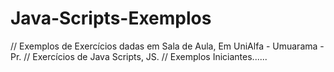 # Java-Scripts-Exemplos

// Exemplos de Exercícios dadas em Sala de Aula, Em UniAlfa - Umuarama - Pr.
// Exercícios de Java Scripts, JS.
// Exemplos Iniciantes......